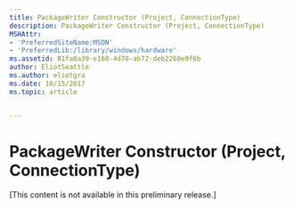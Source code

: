 ```yaml
---
title: PackageWriter Constructor (Project, ConnectionType)
description: PackageWriter Constructor (Project, ConnectionType)
MSHAttr:
- 'PreferredSiteName:MSDN'
- 'PreferredLib:/library/windows/hardware'
ms.assetid: 81fa8a39-e160-4d70-ab72-deb2260e9f6b
author: EliotSeattle
ms.author: eliotgra
ms.date: 10/15/2017
ms.topic: article


---
```


# PackageWriter Constructor (Project, ConnectionType)


\[This content is not available in this preliminary release.\]

 

 






